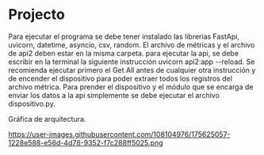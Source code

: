 # Projecto

Para ejecutar el programa se debe tener instalado las librerías FastApi, uvicorn, datetime, asyncio, csv, random.
El archivo de métricas y el archivo de api2 deben estar en la misma carpeta. 
para ejecutar la api, se debe escribir en la terminal la siguiente instrucción uvicorn api2:app --reload.
Se recomienda ejecutar primero el Get All antes de cualquier otra instrucción y de encender el dispositivo para poder extraer todos los registros del archivo métrica.
Para prender el dispositivo y el módulo que se encarga de enviar los datos a la api simplemente se debe ejecutar  el archivo dispositivo.py.

Gráfica de arquitectura.

https://user-images.githubusercontent.com/108104976/175625057-1228e588-e56d-4d78-9352-f7c288ff5025.png
